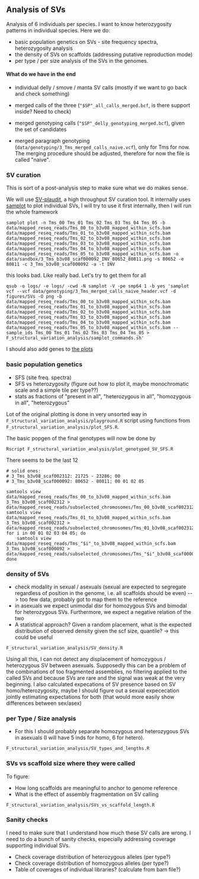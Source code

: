 ## Analysis of SVs

Analysis of 6 individuals per species. I want to know heterozygosity patterns in individual species. Here we do:

 - basic population genetics on SVs - site frequency spectra, heterozygosity analysis
 - the density of SVs on scaffolds (addressing putative reproduction mode)
 - per type / per size analysis of the SVs in the genomes.

#### What do we have in the end

- individual delly / smove / manta SV calls (mostly if we want to go back and check something)
- merged calls of the three (`"$SP"_all_calls_merged.bcf`, is there support inside? Need to check)
- merged genotyping calls (`"$SP"_delly_genotyping_merged.bcf`), given the set of candidates

- merged paragraph genotyping (`data/genotyping/3_Tms_merged_calls_naive.vcf`), only for Tms for now. The merging procedure should be adjusted, therefore for now the file is called "naive".

### SV curation

This is sort of a post-analysis step to make sure what we do makes sense.

We will use [SV-plaudit](https://github.com/jbelyeu/SV-plaudit), a high throughput SV curation tool. It internally uses [samplot](https://github.com/ryanlayer/samplot) to plot individual SVs, I will try to use it first internally, then I will run the whole framework

```
samplot plot -n Tms_00 Tms_01 Tms_02 Tms_03 Tms_04 Tms_05 -b data/mapped_reseq_reads/Tms_00_to_b3v08_mapped_within_scfs.bam data/mapped_reseq_reads/Tms_01_to_b3v08_mapped_within_scfs.bam data/mapped_reseq_reads/Tms_02_to_b3v08_mapped_within_scfs.bam data/mapped_reseq_reads/Tms_03_to_b3v08_mapped_within_scfs.bam data/mapped_reseq_reads/Tms_04_to_b3v08_mapped_within_scfs.bam data/mapped_reseq_reads/Tms_05_to_b3v08_mapped_within_scfs.bam -o data/sandbox/3_Tms_b3v08_scaf000092_INV_80652_80811.png -s 80652 -e 80811 -c 3_Tms_b3v08_scaf000092 -a -t INV
```

this looks bad. Like really bad. Let's try to get them for all

```
qsub -o logs/ -e logs/ -cwd -N samplot -V -pe smp64 1 -b yes 'samplot vcf --vcf data/genotyping/3_Tms_merged_calls_naive_header.vcf -d figures/SVs -O png -b data/mapped_reseq_reads/Tms_00_to_b3v08_mapped_within_scfs.bam data/mapped_reseq_reads/Tms_01_to_b3v08_mapped_within_scfs.bam data/mapped_reseq_reads/Tms_02_to_b3v08_mapped_within_scfs.bam data/mapped_reseq_reads/Tms_03_to_b3v08_mapped_within_scfs.bam data/mapped_reseq_reads/Tms_04_to_b3v08_mapped_within_scfs.bam data/mapped_reseq_reads/Tms_05_to_b3v08_mapped_within_scfs.bam --sample_ids Tms_00 Tms_01 Tms_02 Tms_03 Tms_04 Tms_05 > F_structural_variation_analysis/samplot_commands.sh'
```

I should also add genes to [the plots](https://github.com/ryanlayer/samplot/tree/v1.0.1#gene-and-other-genomic-feature-annotations)

### basic population genetics

- SFS (site freq. spectra)
- SFS vs heterozygosity (figure out how to plot it, maybe monochromatic scale and a simple tile per type??)
- stats as fractions of "present in all", "heterozygous in all", "homozygous in all", "heterozygous"

Lot of the original plotting is done in very unsorted way in `F_structural_variation_analysis/playground.R` script using functions from `F_structural_variation_analysis/plot_SFS.R`.

The basic popgen of the final genotypes will now be done by

```
Rscript F_structural_variation_analysis/plot_genotyped_SV_SFS.R
```

There seems to be the last 12

```
# solid ones:
# 3_Tms_b3v08_scaf002312: 21725 - 23286; 00
# 3_Tms_b3v08_scaf000092: 80652 - 80811; 00 01 02 05
```

```
samtools view data/mapped_reseq_reads/Tms_00_to_b3v08_mapped_within_scfs.bam 3_Tms_b3v08_scaf002312 > data/mapped_reseq_reads/subselected_chromosomes/Tms_00_b3v08_scaf002312.bam
samtools view data/mapped_reseq_reads/Tms_01_to_b3v08_mapped_within_scfs.bam 3_Tms_b3v08_scaf002312 > data/mapped_reseq_reads/subselected_chromosomes/Tms_01_b3v08_scaf002312.bam
for i in 00 01 02 03 04 05; do
    samtools view data/mapped_reseq_reads/Tms_"$i"_to_b3v08_mapped_within_scfs.bam 3_Tms_b3v08_scaf000092 > data/mapped_reseq_reads/subselected_chromosomes/Tms_"$i"_b3v08_scaf000092.bam
done
```

### density of SVs

- check modality in sexual / asexuals (sexual are expected to segregate regardless of position in the genome, i.e. all scaffolds should be even) --> too few data, probably got to map them to the reference
- in asexuals we expect unimodal disr for homozygous SVs and bimodal for heterozygous SVs. Furthermore, we expect a negative relation of the two
- A statistical approach? Given a random placement, what is the expected distribution of observed density given the scf size, quantile? -> this could be useful

```
F_structural_variation_analysis/SV_density.R
```

Using all this, I can not detect any displacement of homozygous / heterozygous SV between asexuals. Supposedly this can be a problem of the combinations of too fragmented assemblies, no filtering applied to the called SVs and because SVs are rare and the signal was weak at the very beginning. I also calculated expecations of SV presence based on SV homo/heterozygosity, maybe I should figure out a sexual expececation jointly estimating expectations for both (that would more easily show differences between sex/asex)

### per Type / Size analysis

- For this I should probably separate homozygous and heterozygous SVs in asexuals (I will have 5 inds for homo, 6 for hetero).

```
F_structural_variation_analysis/SV_types_and_lengths.R
```

### SVs vs scaffold size where they were called

To figure:
 - How long scaffolds are meaningful to anchor to genome reference
 - What is the effect of assembly fragmentation on SV calling

```
F_structural_variation_analysis/SVs_vs_scaffold_length.R
```

### Sanity checks

I need to make sure that I understand how much these SV calls are wrong. I need to do a bunch of sanity checks, especially addressing coverage supporting individual SVs.

- Check coverage distribution of heterozygous alleles (per type?)
- Check coverage distribution of homozygous alleles (per type?)
- Table of coverages of individual libraries? (calculate from bam file?)